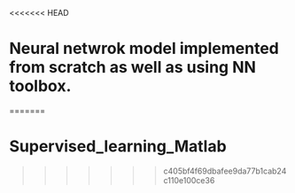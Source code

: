 <<<<<<< HEAD
# Neural netwrok model implemented from scratch as well as using NN toolbox.
=======
# Supervised_learning_Matlab
>>>>>>> c405bf4f69dbafee9da77b1cab24c110e100ce36
